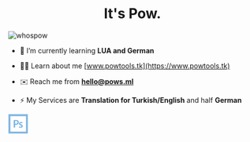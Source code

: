 <h1 align="center">It's Pow.</h1>
<p align="left"> <img src="https://komarev.com/ghpvc/?username=whospow&label=Profile%20views&color=1a1919&style=flat" alt="whospow" /> </p>

- 🌱 I’m currently learning **LUA and German**

- 👨‍💻 Learn about me [www.powtools.tk](https://www.powtools.tk)

- ✉️ Reach me from **hello@pows.ml**

- ⚡ My Services are **Translation for Turkish/English** and half **German**

<p align="left"> <a href="https://www.photoshop.com/en" target="_blank" rel="noreferrer"> <img src="https://raw.githubusercontent.com/devicons/devicon/master/icons/photoshop/photoshop-line.svg" alt="photoshop" width="40" height="40"/> </a> </p>

